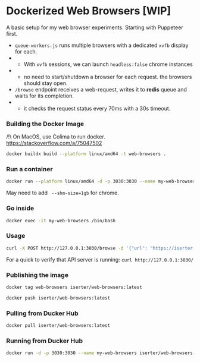 # Dockerized Web Browsers [WIP]
A basic setup for my web browser experiments. Starting with Puppeteer first.
- `queue-workers.js` runs multiple browsers with a dedicated `xvfb` display for each.
- - With `xvfb` sessions, we can launch `headless:false` chrome instances
- - no need to start/shutdown a browser for each request. the browsers should stay open.
- `/browse` endpoint receives a web-request, writes it to **redis** queue and waits for its completion.
- - it checks the request status every 70ms with a 30s timeout.


### Building the Docker Image

/!\ On MacOS, use Colima to run docker. https://stackoverflow.com/a/75047502


```sh
docker buildx build --platform linux/amd64 -t web-browsers . 
```

### Run a container 
```sh
docker run --platform linux/amd64 -d -p 3030:3030 --name my-web-browsers web-browsers
```
May need to add ` --shm-size=1gb` for chrome. 

### Go inside
```sh
docker exec -it my-web-browsers /bin/bash
```

### Usage

```sh
curl -X POST http://127.0.0.1:3030/browse -d '{"url": "https://iserter.com/"}'
```

For a quick to verify that API server is running: `curl http://127.0.0.1:3030/`


### Publishing the image 

```sh
docker tag web-browsers iserter/web-browsers:latest
```

```sh 
docker push iserter/web-browsers:latest
```


### Pulling from Ducker Hub
```sh
docker pull iserter/web-browsers:latest
```


### Running from Ducker Hub
```sh 
docker run -d -p 3030:3030 --name my-web-browsers iserter/web-browsers:latest
```
